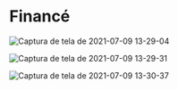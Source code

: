 # Financé

![Captura de tela de 2021-07-09 13-29-04](https://user-images.githubusercontent.com/72719189/125109547-e629c200-e0b9-11eb-823a-b254a1c94b08.png)

![Captura de tela de 2021-07-09 13-29-31](https://user-images.githubusercontent.com/72719189/125109567-ec1fa300-e0b9-11eb-8387-488e87c8f730.png)


![Captura de tela de 2021-07-09 13-30-37](https://user-images.githubusercontent.com/72719189/125109577-ef1a9380-e0b9-11eb-9b92-7df5f2a15539.png)
